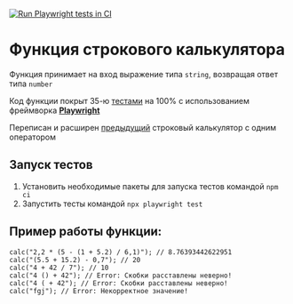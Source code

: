 [![Run Playwright tests in CI](https://github.com/yalosyash/calculator-ts-playwright/actions/workflows/playwright.yaml/badge.svg)](https://github.com/yalosyash/calculator-ts-playwright/actions/workflows/playwright.yaml)

# Функция строкового калькулятора

Функция принимает на вход выражение типа `string`, возвращая ответ типа `number`

Код функции покрыт 35-ю [тестами](https://github.com/yalosyash/calculator-ts-playwright/blob/main/tests/calculate.spec.ts) на 100% с использованием фреймворка [**Playwright**](https://playwright.dev/)

Переписан и расширен [предыдущий](https://github.com/yalosyash/calculator) строковый калькулятор с одним оператором

## Запуск тестов

1. Установить необходимые пакеты для запуска тестов командой `npm ci`
2. Запустить тесты  командой `npx playwright test`

## Пример работы функции:
```
calc("2,2 * (5 - (1 + 5.2) / 6,1)"); // 8.76393442622951
calc("(5.5 + 15.2) - 0,7"); // 20
calc("4 + 42 / 7"); // 10
calc("4 () + 42"); // Error: Скобки расставлены неверно!
calc("4 ( + 42"); // Error: Скобки расставлены неверно!
calc("fgj"); // Error: Некорректное значение!
```